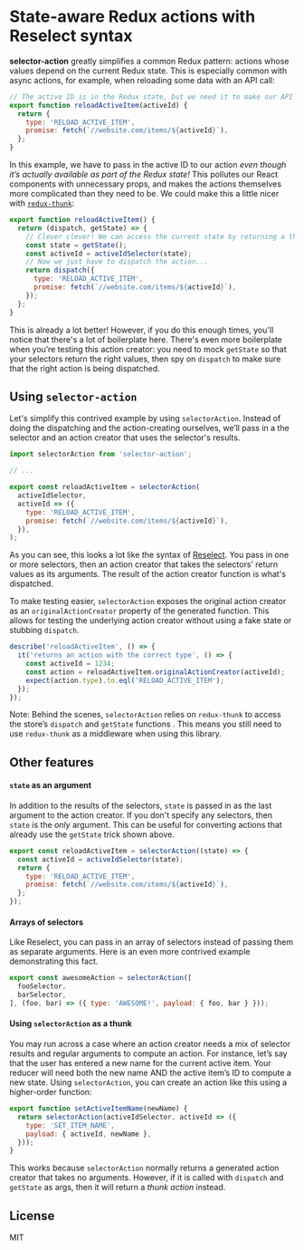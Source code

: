 # State-aware Redux actions with Reselect syntax

**selector-action** greatly simplifies a common Redux pattern: actions whose values depend on the
current Redux state. This is especially common with async actions, for example, when reloading some
data with an API call:

```js
// The active ID is in the Redux state, but we need it to make our API call. Sad!
export function reloadActiveItem(activeId) {
  return {
    type: 'RELOAD_ACTIVE_ITEM',
    promise: fetch(`//website.com/items/${activeId}`),
  };
}
```

In this example, we have to pass in the active ID to our action _even though it’s actually available
as part of the Redux state!_ This pollutes our React components with unnecessary props, and makes
the actions themselves more complicated than they need to be. We could make this a little 
nicer with [`redux-thunk`](https://github.com/gaearon/redux-thunk):

```js
export function reloadActiveItem() {
  return (dispatch, getState) => {
    // Clever clever! We can access the current state by returning a thunk.
    const state = getState();
    const activeId = activeIdSelector(state);
    // Now we just have to dispatch the action...
    return dispatch({
      type: 'RELOAD_ACTIVE_ITEM',
      promise: fetch(`//website.com/items/${activeId}`),
    });
  };
}
```

This is already a lot better! However, if you do this enough times, you'll notice that there's a lot
of boilerplate here. There's even more boilerplate when you’re testing this action creator: you need
to mock `getState` so that your selectors return the right values, then spy on `dispatch` to make
sure that the right action is being dispatched.

## Using `selector-action`

Let's simplify this contrived example by using `selectorAction`. Instead of doing the dispatching
and the action-creating ourselves, we’ll pass in a the selector and an action creator that uses
the selector's results.

```js
import selectorAction from 'selector-action';

// ...

export const reloadActiveItem = selectorAction(
  activeIdSelector,
  activeId => ({
    type: 'RELOAD_ACTIVE_ITEM',
    promise: fetch(`//website.com/items/${activeId}`),
  }),
);
```

As you can see, this looks a lot like the syntax of [Reselect](https://github.com/reactjs/reselect).
You pass in one or more selectors, then an action creator that takes the selectors’ return values as
its arguments. The result of the action creator function is what's dispatched.

To make testing easier, `selectorAction` exposes the original action creator as an
`originalActionCreator` property of the generated function. This allows for testing the
underlying action creator without using a fake state or stubbing `dispatch`.

```js
describe('reloadActiveItem', () => {
  it('returns an action with the correct type', () => {
    const activeId = 1234;
    const action = reloadActiveItem.originalActionCreator(activeId);
    expect(action.type).to.eql('RELOAD_ACTIVE_ITEM');
  });
});
```

Note: Behind the scenes, `selectorAction` relies on `redux-thunk` to access the store’s `dispatch`
and `getState` functions . This means you still need to use `redux-thunk` as a middleware when using
this library.

## Other features

#### `state` as an argument

In addition to the results of the selectors, `state` is passed in as the last argument to the action
creator. If you don't specify any selectors, then `state` is the _only_ argument. This can be useful
for converting actions that already use the `getState` trick shown above.

```js
export const reloadActiveItem = selectorAction((state) => {
  const activeId = activeIdSelector(state);
  return {
    type: 'RELOAD_ACTIVE_ITEM',
    promise: fetch(`//website.com/items/${activeId}`),
  };
});
```

#### Arrays of selectors

Like Reselect, you can pass in an array of selectors instead of passing them as separate arguments.
Here is an even more contrived example demonstrating this fact.

```js
export const awesomeAction = selectorAction([
  fooSelector,
  barSelector,
], (foo, bar) => ({ type: 'AWESOME!', payload: { foo, bar } }));
```

#### Using `selectorAction` as a thunk

You may run across a case where an action creator needs a mix of selector results and
regular arguments to compute an action. For instance, let’s say that the user has entered a new name
for the current active item. Your reducer will need both the new name AND the active item’s ID
to compute a new state. Using `selectorAction`, you can create an action like this using a
higher-order function:

```js
export function setActiveItemName(newName) {
  return selectorAction(activeIdSelector, activeId => ({
    type: 'SET_ITEM_NAME',
    payload: { activeId, newName },
  }));
}
```

This works because `selectorAction` normally returns a generated action creator that takes no
arguments. However, if it is called with `dispatch` and `getState` as args, then it will return
a _thunk action_ instead.

## License

MIT
